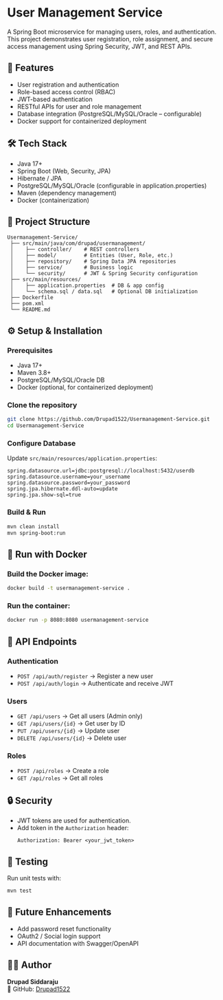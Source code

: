 # User Management Service

A Spring Boot microservice for managing users, roles, and authentication.
This project demonstrates user registration, role assignment, and secure access management using Spring Security, JWT, and REST APIs.

## 🚀 Features

- User registration and authentication
- Role-based access control (RBAC)
- JWT-based authentication
- RESTful APIs for user and role management
- Database integration (PostgreSQL/MySQL/Oracle – configurable)
- Docker support for containerized deployment

## 🛠 Tech Stack

- Java 17+
- Spring Boot (Web, Security, JPA)
- Hibernate / JPA
- PostgreSQL/MySQL/Oracle (configurable in application.properties)
- Maven (dependency management)
- Docker (containerization)

## 📂 Project Structure
```
Usermanagement-Service/
 ├── src/main/java/com/drupad/usermanagement/
 │    ├── controller/    # REST controllers
 │    ├── model/         # Entities (User, Role, etc.)
 │    ├── repository/    # Spring Data JPA repositories
 │    ├── service/       # Business logic
 │    └── security/      # JWT & Spring Security configuration
 ├── src/main/resources/
 │    ├── application.properties  # DB & app config
 │    └── schema.sql / data.sql   # Optional DB initialization
 ├── Dockerfile
 ├── pom.xml
 └── README.md
```

## ⚙️ Setup & Installation

### Prerequisites
- Java 17+
- Maven 3.8+
- PostgreSQL/MySQL/Oracle DB
- Docker (optional, for containerized deployment)

### Clone the repository
```sh
git clone https://github.com/Drupad1522/Usermanagement-Service.git
cd Usermanagement-Service
```

### Configure Database
Update `src/main/resources/application.properties`:
```properties
spring.datasource.url=jdbc:postgresql://localhost:5432/userdb
spring.datasource.username=your_username
spring.datasource.password=your_password
spring.jpa.hibernate.ddl-auto=update
spring.jpa.show-sql=true
```

### Build & Run
```sh
mvn clean install
mvn spring-boot:run
```

## 🐳 Run with Docker

### Build the Docker image:
```sh
docker build -t usermanagement-service .
```

### Run the container:
```sh
docker run -p 8080:8080 usermanagement-service
```

## 📡 API Endpoints

### Authentication
- `POST /api/auth/register` → Register a new user
- `POST /api/auth/login` → Authenticate and receive JWT

### Users
- `GET /api/users` → Get all users (Admin only)
- `GET /api/users/{id}` → Get user by ID
- `PUT /api/users/{id}` → Update user
- `DELETE /api/users/{id}` → Delete user

### Roles
- `POST /api/roles` → Create a role
- `GET /api/roles` → Get all roles

## 🔒 Security
- JWT tokens are used for authentication.
- Add token in the `Authorization` header:
  ```
  Authorization: Bearer <your_jwt_token>
  ```

## 🧪 Testing
Run unit tests with:
```sh
mvn test
```

## 📖 Future Enhancements
- Add password reset functionality
- OAuth2 / Social login support
- API documentation with Swagger/OpenAPI

## 👨‍💻 Author
**Drupad Siddaraju**  
📌 GitHub: [Drupad1522](https://github.com/Drupad1522)
